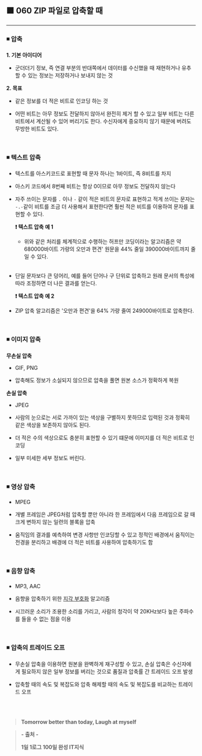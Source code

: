 ## ⬛ 060 ZIP 파일로 압축할 때

---

### ◾ 압축

**1. 기본 아이디어**

- 군더더기 정보, 즉 연결 부분의 반대쪽에서 데이터를 수신했을 때 재현하거나 유추할 수 있는 정보는 저장하거나 보내지 않는 것

**2. 목표**

- 같은 정보를 더 적은 비트로 인코딩 하는 것

- 어떤 비트는 아무 정보도 전달하지 않아서 완전히 제거 할 수 있고 일부 비트는 다른 비트에서 계산될 수 있어 버리기도 한다. 수신자에게 중요하지 않기 때문에 버려도 무방한 비트도 있다.

<br>

### ◾ 텍스트 압축

- 텍스트를 아스키코드로 표현할 때 문자 하나는 1바이트, 즉 8비트를 차지

- 아스키 코드에서 8번째 비트는 항상 0이므로 아무 정보도 전달하지 않는다

- 자주 쓰이는 문자를 `.` 이나 `-` 같이 적은 비트의 문자로 표현하고 적게 쓰이는 문자는 `-.-`같이 비트를 조금 더 사용해서 표현한다면 훨씬 적은 비트를 이용하여 문자를 표현할 수 있다.

  **❗ 텍스트 압축 예 1**

  - 위와 같은 처리를 체계적으로 수행하는 허프만 코딩이라는 알고리즘은 약 680000바이트 가량의 오만과 편견' 원문을 44% 줄일 390000바이트까지 줄일 수 있다.

  <br>

- 단일 문자보다 큰 덩어리, 예를 들어 단어나 구 단위로 압축하고 원래 문서의 특성에 따라 조정하면 더 나은 결과를 얻는다.

  **❗ 텍스트 압축 예 2**

- ZIP 압축 알고리즘은 '오만과 편견'을 64% 가량 줄여 249000바이트로 압축한다.

 <br>

### ◾ 이미지 압축

**무손실 압축**

- GIF, PNG

- 압축해도 정보가 소실되지 않으므로 압축을 풀면 원본 소스가 정확하게 복원

**손실 압축**

- JPEG

- 사람의 눈으로는 서로 가까이 있는 색상을 구별하지 못하므로 입력된 것과 정확히 같은 색상을 보존하지 않아도 된다.

- 더 적은 수의 색상으로도 충분히 표현할 수 있기 떄문에 이미지를 더 적은 비트로 인코딩

- 일부 미세한 세부 정보도 버린다.

<br>

### ◾ 영상 압축

- MPEG

- 개별 프레임은 JPEG처럼 압축할 뿐만 아니라 한 프레임에서 다음 프레임으로 갈 때 크게 변하지 않는 일련의 블록을 압축

- 움직임의 결과를 예측하여 변경 사항만 인코딩할 수 있고 정적인 배경에서 움직이는 전경을 분리하고 배경에 더 적은 비트를 사용하여 압축하기도 함

<br>

### ◾ 음향 압축

- MP3, AAC

- 음향을 압축하기 위한 [지각 부호화](http://www.ktword.co.kr/test/view/view.php?m_temp1=5308) 알고리즘

- 시끄러운 소리가 조용한 소리를 가리고, 사람의 청각이 약 20KHz보다 높은 주파수를 들을 수 없는 점을 이용

<br>

### ◾ 압축의 트레이드 오프

- 무손실 압축을 이용하면 원본을 완벽하게 재구성할 수 있고, 손실 압축은 수신자에게 필요하지 않은 일부 정보를 버리는 것으로 품질과 압축률 간 트레이드 오프 발생

- 압축할 때의 속도 및 복잡도와 압축 해제할 때의 속도 및 복잡도를 비교하는 트레이드 오프

<br><br>

> **Tomorrow better than today, Laugh at myself**

> **- 출처 -**
>
> **1일 1로그 100일 완성 IT지식**
